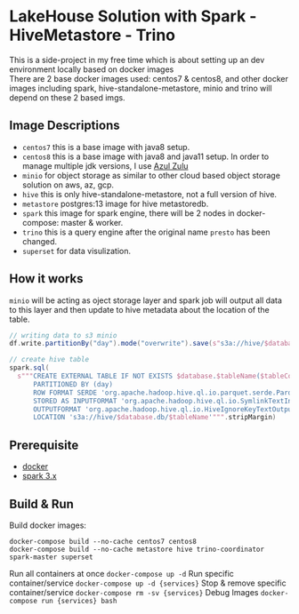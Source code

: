 # LakeHouse Solution with Spark - HiveMetastore - Trino
This is a side-project in my free time which is about setting up an dev environment locally based on docker images <br>
There are 2 base docker images used: centos7 & centos8, and other docker images including spark, hive-standalone-metastore, minio and trino will depend on these 2 based imgs.

## Image Descriptions
- `centos7` this is a base image with java8 setup.
- `centos8` this is a base image with java8 and java11 setup. In order to manage multiple jdk versions, I use [Azul Zulu](https://www.azul.com/)
- `minio` for object storage as similar to other cloud based object storage solution on aws, az, gcp.
- `hive` this is only hive-standalone-metastore, not a full version of hive.
- `metastore` postgres:13 image for hive metastoredb.
- `spark` this image for spark engine, there will be 2 nodes in docker-compose: master & worker.
- `trino` this is a query engine after the original name `presto` has been changed.
- `superset` for data visulization.

## How it works
`minio` will be acting as oject storage layer and spark job will output all data to this layer and then update to hive metadata about the location of the table.
```scala
// writing data to s3 minio
df.write.partitionBy("day").mode("overwrite").save(s"s3a://hive/$database.db/$tableName")

// create hive table
spark.sql(
  s"""CREATE EXTERNAL TABLE IF NOT EXISTS $database.$tableName($tableCols)
      PARTITIONED BY (day)
      ROW FORMAT SERDE 'org.apache.hadoop.hive.ql.io.parquet.serde.ParquetHiveSerDe'
      STORED AS INPUTFORMAT 'org.apache.hadoop.hive.ql.io.SymlinkTextInputFormat'
      OUTPUTFORMAT 'org.apache.hadoop.hive.ql.io.HiveIgnoreKeyTextOutputFormat'
      LOCATION 's3a://hive/$database.db/$tableName'""".stripMargin)
```

## Prerequisite
- [docker](https://www.docker.com/)
- [spark 3.x](https://spark.apache.org/docs/latest/index.html)
## Build & Run
Build docker images: 
```
docker-compose build --no-cache centos7 centos8
docker-compose build --no-cache metastore hive trino-coordinator spark-master superset
```
Run all containers at once `docker-compose up -d`
Run specific container/service `docker-compose up -d {services}`
Stop & remove specific container/service `docker-compose rm -sv {services}`
Debug Images `docker-compose run {services} bash`